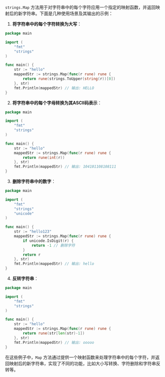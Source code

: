 `strings.Map` 方法用于对字符串中的每个字符应用一个指定的映射函数，并返回映射后的新字符串。下面是几种使用场景及其输出的示例：

1. **将字符串中的每个字符转换为大写**：

```go
package main

import (
    "fmt"
    "strings"
)

func main() {
    str := "hello"
    mappedStr := strings.Map(func(r rune) rune {
        return rune(strings.ToUpper(string(r))[0])
    }, str)
    fmt.Println(mappedStr) // 输出: HELLO
}
```

2. **将字符串中的每个字母转换为其ASCII码表示**：

```go
package main

import (
    "fmt"
    "strings"
)

func main() {
    str := "hello"
    mappedStr := strings.Map(func(r rune) rune {
        return rune(int(r))
    }, str)
    fmt.Println(mappedStr) // 输出: 104101108108111
}
```

3. **删除字符串中的数字**：

```go
package main

import (
    "fmt"
    "strings"
    "unicode"
)

func main() {
    str := "hello123"
    mappedStr := strings.Map(func(r rune) rune {
        if unicode.IsDigit(r) {
            return -1 // 删除字符
        }
        return r
    }, str)
    fmt.Println(mappedStr) // 输出: hello
}
```

4. **反转字符串**：

```go
package main

import (
    "fmt"
    "strings"
)

func main() {
    str := "hello"
    mappedStr := strings.Map(func(r rune) rune {
        return rune(str[len(str)-1])
    }, str)
    fmt.Println(mappedStr) // 输出: ooooo
}
```

在这些例子中，`Map` 方法通过提供一个映射函数来处理字符串中的每个字符，并返回映射后的新字符串，实现了不同的功能，比如大小写转换、字符删除和字符串反转等。